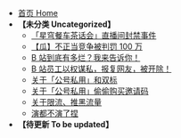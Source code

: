 - [首页 Home](README.md)
- **【未分类 Uncategorized】**
  - [「星穹餐车茶话会」直播间封禁事件](Docs/「星穹餐车茶话会」直播间封禁事件.md)
  - [【瓜】不正当竞争被判罚 100 万](Docs/【瓜】不正当竞争被判罚%20100%20万.md)
  - [B 站到底有多烂？我来告诉你！](Docs/B%20站到底有多烂？我来告诉你！.md)
  - [B 站员工以权谋私，报复网友，被开除！](Docs/B%20站员工以权谋私，报复网友，被开除！.md)
  - [关于「公号私用」和双标](Docs/关于「公号私用」和双标.md)
  - [关于「公号私用」偷偷购买邀请码](Docs/关于「公号私用」偷偷购买邀请码.md)
  - [关于限流、推黑流量](Docs/关于限流、推黑流量.md)
  - [演都不演了捏](Docs/演都不演了捏.md)
- **【待更新 To be updated】**
